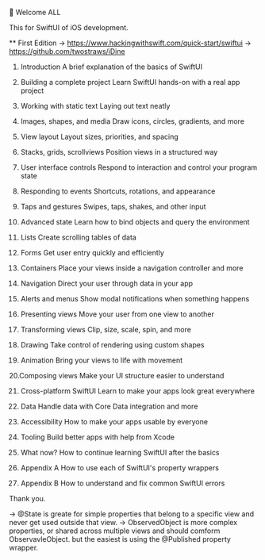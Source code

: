 👋 Welcome ALL 

This for SwiftUI of iOS development. 

** First Edition 
-> https://www.hackingwithswift.com/quick-start/swiftui
-> https://github.com/twostraws/iDine
1. Introduction
A brief explanation of the basics of SwiftUI

2. Building a complete project
Learn SwiftUI hands-on with a real app project

3. Working with static text
Laying out text neatly

4. Images, shapes, and media
Draw icons, circles, gradients, and more

5. View layout
Layout sizes, priorities, and spacing

6. Stacks, grids, scrollviews
Position views in a structured way


7. User interface controls
Respond to interaction and control your program state

8. Responding to events
Shortcuts, rotations, and appearance

9. Taps and gestures
Swipes, taps, shakes, and other input

10. Advanced state
Learn how to bind objects and query the environment

11. Lists
Create scrolling tables of data

12. Forms
Get user entry quickly and efficiently

13. Containers
Place your views inside a navigation controller and more

14. Navigation
Direct your user through data in your app

15. Alerts and menus
Show modal notifications when something happens

16. Presenting views
Move your user from one view to another

17. Transforming views
Clip, size, scale, spin, and more

18. Drawing
Take control of rendering using custom shapes


19. Animation
Bring your views to life with movement

20.Composing views
Make your UI structure easier to understand

21. Cross-platform SwiftUI
Learn to make your apps look great everywhere

22. Data
Handle data with Core Data integration and more

23. Accessibility
How to make your apps usable by everyone

24. Tooling
Build better apps with help from Xcode

25. What now?
How to continue learning SwiftUI after the basics

26. Appendix A
How to use each of SwiftUI's property wrappers

27. Appendix B
How to understand and fix common SwiftUI errors

Thank you.

-> @State is greate for simple properties that belong to a specific view and never get used
outside that view.
-> ObservedObject is more complex properties, or shared across multiple views and should comform 
ObservavleObject. but the easiest is using the @Published property wrapper.

